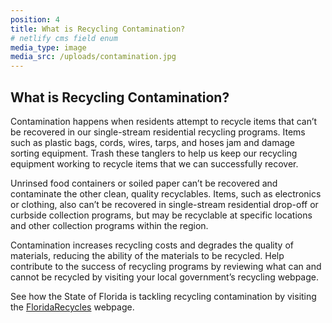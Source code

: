 ```yaml
---
position: 4
title: What is Recycling Contamination?
# netlify cms field enum
media_type: image
media_src: /uploads/contamination.jpg
---
```


## What is Recycling Contamination?

Contamination happens when residents attempt to recycle items that can’t be recovered in our single-stream residential recycling programs. Items such as plastic bags, cords, wires, tarps, and hoses jam and damage sorting equipment. Trash these tanglers to help us keep our recycling equipment working to recycle items that we can successfully recover.

Unrinsed food containers or soiled paper can’t be recovered and contaminate the other clean, quality recyclables. Items, such as electronics or clothing, also can’t be recovered in single-stream residential drop-off or curbside collection programs, but may be recyclable at specific locations and other collection programs within the region.

Contamination increases recycling costs and degrades the quality of materials, reducing the ability of the materials to be recycled. Help contribute to the success of recycling programs by reviewing what can and cannot be recycled by visiting your local government’s recycling webpage.

See how the State of Florida is tackling recycling contamination by visiting the <a href="http://floridarecycles.org/" target="_blank">FloridaRecycles</a> webpage.
